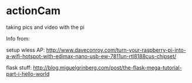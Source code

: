 actionCam
=========

taking pics and video with the pi


Info from:

setup wless AP:
http://www.daveconroy.com/turn-your-raspberry-pi-into-a-wifi-hotspot-with-edimax-nano-usb-ew-7811un-rtl8188cus-chipset/

flask stuff:
http://blog.miguelgrinberg.com/post/the-flask-mega-tutorial-part-i-hello-world
